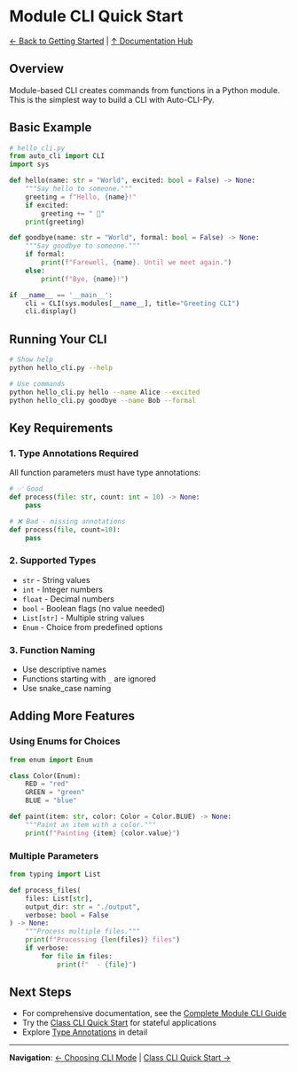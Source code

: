 # Module CLI Quick Start

[← Back to Getting Started](index.md) | [↑ Documentation Hub](../help.md)

## Overview

Module-based CLI creates commands from functions in a Python module. This is the simplest way to build a CLI with Auto-CLI-Py.

## Basic Example

```python
# hello_cli.py
from auto_cli import CLI
import sys

def hello(name: str = "World", excited: bool = False) -> None:
    """Say hello to someone."""
    greeting = f"Hello, {name}!"
    if excited:
        greeting += " 🎉"
    print(greeting)

def goodbye(name: str = "World", formal: bool = False) -> None:
    """Say goodbye to someone."""
    if formal:
        print(f"Farewell, {name}. Until we meet again.")
    else:
        print(f"Bye, {name}!")

if __name__ == '__main__':
    cli = CLI(sys.modules[__name__], title="Greeting CLI")
    cli.display()
```

## Running Your CLI

```bash
# Show help
python hello_cli.py --help

# Use commands
python hello_cli.py hello --name Alice --excited
python hello_cli.py goodbye --name Bob --formal
```

## Key Requirements

### 1. Type Annotations Required
All function parameters must have type annotations:
```python
# ✅ Good
def process(file: str, count: int = 10) -> None:
    pass

# ❌ Bad - missing annotations
def process(file, count=10):
    pass
```

### 2. Supported Types
- `str` - String values
- `int` - Integer numbers
- `float` - Decimal numbers
- `bool` - Boolean flags (no value needed)
- `List[str]` - Multiple string values
- `Enum` - Choice from predefined options

### 3. Function Naming
- Use descriptive names
- Functions starting with `_` are ignored
- Use snake_case naming

## Adding More Features

### Using Enums for Choices
```python
from enum import Enum

class Color(Enum):
    RED = "red"
    GREEN = "green"
    BLUE = "blue"

def paint(item: str, color: Color = Color.BLUE) -> None:
    """Paint an item with a color."""
    print(f"Painting {item} {color.value}")
```

### Multiple Parameters
```python
from typing import List

def process_files(
    files: List[str],
    output_dir: str = "./output",
    verbose: bool = False
) -> None:
    """Process multiple files."""
    print(f"Processing {len(files)} files")
    if verbose:
        for file in files:
            print(f"  - {file}")
```

## Next Steps

- For comprehensive documentation, see the [Complete Module CLI Guide](../user-guide/module-cli.md)
- Try the [Class CLI Quick Start](class-cli.md) for stateful applications
- Explore [Type Annotations](../features/type-annotations.md) in detail

---

**Navigation**: [← Choosing CLI Mode](choosing-cli-mode.md) | [Class CLI Quick Start →](class-cli.md)